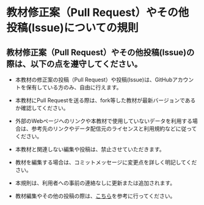 # 教材修正案（Pull Request）やその他投稿(Issue)についての規則

## 教材修正案（Pull Request）やその他投稿(Issue)の際は、以下の点を遵守してください。

* 本教材の修正案の投稿（Pull Request）や投稿(Issue)は、GitHubアカウントを保有している方のみ、自由に行えます。

* 本教材にPull Requestを送る際は、fork等した教材が最新バージョンであるか確認してください。

* 外部のWebページへのリンクや本教材で使用していないデータを利用する場合は、参考先のリンクやデータ配信元のライセンスと利用規約などに従ってください。

* 本教材と関連しない編集や投稿は、禁止させていただきます。

* 教材を編集する場合は、コミットメッセージに変更点を詳しく明記してください。

* 本規則は、利用者への事前の連絡なしに更新または追加されます。

* 教材編集やその他の投稿の際は、[こちら]を参考に行ってください。

[こちら]:インターネットの活用に関する教材/GitHubビギナーズマニュアル/GitHubビギナーズマニュアル.md

